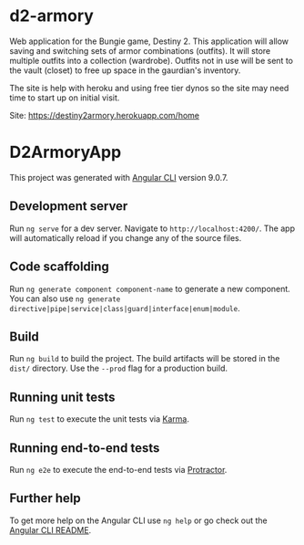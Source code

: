 # d2-armory
Web application for the Bungie game, Destiny 2.
This application will allow saving and switching sets of armor combinations (outfits).
It will store multiple outfits into a collection (wardrobe).
Outfits not in use will be sent to the vault (closet) to free up space in the gaurdian's inventory.

The site is help with heroku and using free tier dynos so
the site may need time to start up on initial visit.

Site: https://destiny2armory.herokuapp.com/home

# D2ArmoryApp

This project was generated with [Angular CLI](https://github.com/angular/angular-cli) version 9.0.7.

## Development server

Run `ng serve` for a dev server. Navigate to `http://localhost:4200/`. The app will automatically reload if you change any of the source files.

## Code scaffolding

Run `ng generate component component-name` to generate a new component. You can also use `ng generate directive|pipe|service|class|guard|interface|enum|module`.

## Build

Run `ng build` to build the project. The build artifacts will be stored in the `dist/` directory. Use the `--prod` flag for a production build.

## Running unit tests

Run `ng test` to execute the unit tests via [Karma](https://karma-runner.github.io).

## Running end-to-end tests

Run `ng e2e` to execute the end-to-end tests via [Protractor](http://www.protractortest.org/).

## Further help

To get more help on the Angular CLI use `ng help` or go check out the [Angular CLI README](https://github.com/angular/angular-cli/blob/master/README.md).

